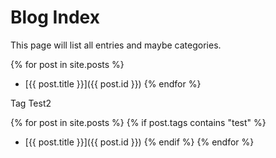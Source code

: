 # Blog Index

This page will list all entries and maybe categories.

{% for post in site.posts %}
- [{{ post.title }}]({{ post.id }})
{% endfor %}

Tag Test2

{% for post in site.posts  %}
{% if post.tags contains "test" %}
- [{{ post.title }}]({{ post.id }})
{% endif %}
{% endfor %}